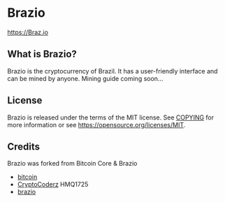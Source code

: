 Brazio
============

https://Braz.io

What is Brazio?
---------------------

Brazio is the cryptocurrency of Brazil. It has a user-friendly interface and can be mined by anyone. Mining guide coming soon... 

License
-------

Brazio is released under the terms of the MIT license. See [COPYING](COPYING) for more
information or see https://opensource.org/licenses/MIT.

Credits
-------

Brazio was forked from Bitcoin Core & Brazio
* [bitcoin](https://github.com/bitcoin/bitcoin)
* [CryptoCoderz](https://github.com/CryptoCoderz/Espers.git) HMQ1725
* [brazio](https://github.com/brazio/brazio.git)
